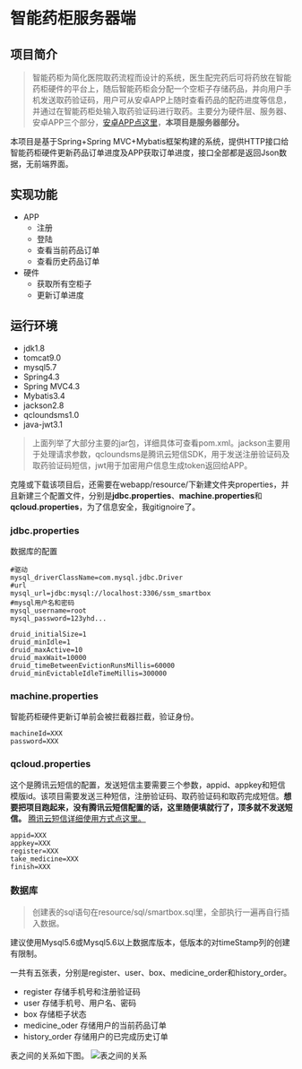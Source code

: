 智能药柜服务器端
===

## 项目简介
>智能药柜为简化医院取药流程而设计的系统，医生配完药后可将药放在智能药柜硬件的平台上，随后智能药柜会分配一个空柜子存储药品，并向用户手机发送取药验证码，用户可从安卓APP上随时查看药品的配药进度等信息，并通过在智能药柜处输入取药验证码进行取药。主要分为硬件层、服务器、安卓APP三个部分，[安卓APP点这里](https://github.com/HandsomeDong/SmartBoxAPP)，**本项目是服务器部分。**

本项目是基于Spring+Spring MVC+Mybatis框架构建的系统，提供HTTP接口给智能药柜硬件更新药品订单进度及APP获取订单进度，接口全部都是返回Json数据，无前端界面。

## 实现功能

* APP
	* 注册
	* 登陆
	* 查看当前药品订单
	* 查看历史药品订单
* 硬件
	* 获取所有空柜子
	* 更新订单进度

## 运行环境
* jdk1.8
* tomcat9.0
* mysql5.7
* Spring4.3
* Spring MVC4.3
* Mybatis3.4
* jackson2.8
* qcloundsms1.0
* java-jwt3.1

>上面列举了大部分主要的jar包，详细具体可查看pom.xml。jackson主要用于处理请求参数，qcloundsms是腾讯云短信SDK，用于发送注册验证码及取药验证码短信，jwt用于加密用户信息生成token返回给APP。

克隆或下载该项目后，还需要在webapp/resource/下新建文件夹properties，并且新建三个配置文件，分别是**jdbc.properties**、**machine.properties**和**qcloud.properties**，为了信息安全，我gitignoire了。

### jdbc.properties
数据库的配置

```
#驱动
mysql_driverClassName=com.mysql.jdbc.Driver
#url
mysql_url=jdbc:mysql://localhost:3306/ssm_smartbox
#mysql用户名和密码
mysql_username=root
mysql_password=123yhd...

druid_initialSize=1
druid_minIdle=1
druid_maxActive=10
druid_maxWait=10000
druid_timeBetweenEvictionRunsMillis=60000
druid_minEvictableIdleTimeMillis=300000
```

### machine.properties
智能药柜硬件更新订单前会被拦截器拦截，验证身份。

```
machineId=XXX
password=XXX
```

### qcloud.properties
这个是腾讯云短信的配置，发送短信主要需要三个参数，appid、appkey和短信模版id。该项目需要发送三种短信，注册验证码、取药验证码和取药完成短信。**想要把项目跑起来，没有腾讯云短信配置的话，这里随便填就行了，顶多就不发送短信。**
[腾讯云短信详细使用方式点这里。](https://cloud.tencent.com/document/product/382/13613)

```
appid=XXX
appkey=XXX
register=XXX
take_medicine=XXX
finish=XXX
```

### 数据库
>创建表的sql语句在resource/sql/smartbox.sql里，全部执行一遍再自行插入数据。

建议使用Mysql5.6或Mysql5.6以上数据库版本，低版本的对timeStamp列的创建有限制。

一共有五张表，分别是register、user、box、medicine_order和history_order。
* register 存储手机号和注册验证码
* user 存储手机号、用户名、密码
* box 存储柜子状态
* medicine_oder 存储用户的当前药品订单
* history_order 存储用户的已完成历史订单

表之间的关系如下图。
![表之间的关系](https://i.loli.net/2019/07/08/5d23194ec0e7f73330.png)
